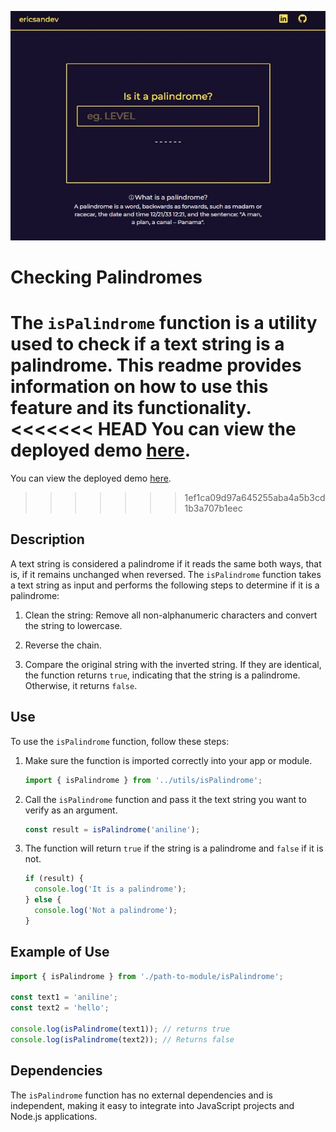 ![Palindrome React](./public/preview.jpg)

# Checking Palindromes

The `isPalindrome` function is a utility used to check if a text string is a palindrome. This readme provides information on how to use this feature and its functionality.
<<<<<<< HEAD
You can view the deployed demo [here](https://checking-palindrome.vercel.app/).
=======
You can view the deployed demo [here](https://ispalindrome-app-two-lake-61.vercel.app/).
>>>>>>> 1ef1ca09d97a645255aba4a5b3cd1b3a707b1eec

## Description

A text string is considered a palindrome if it reads the same both ways, that is, if it remains unchanged when reversed. The `isPalindrome` function takes a text string as input and performs the following steps to determine if it is a palindrome:

1. Clean the string: Remove all non-alphanumeric characters and convert the string to lowercase.

2. Reverse the chain.

3. Compare the original string with the inverted string. If they are identical, the function returns `true`, indicating that the string is a palindrome. Otherwise, it returns `false`.

## Use

To use the `isPalindrome` function, follow these steps:

1. Make sure the function is imported correctly into your app or module.

    ```javascript
   import { isPalindrome } from '../utils/isPalindrome';
    ```

2. Call the `isPalindrome` function and pass it the text string you want to verify as an argument.

    ```javascript
    const result = isPalindrome('aniline');
    ```

3. The function will return `true` if the string is a palindrome and `false` if it is not.

    ```javascript
    if (result) {
      console.log('It is a palindrome');
    } else {
      console.log('Not a palindrome');
    }
    ```

## Example of Use

```javascript
import { isPalindrome } from './path-to-module/isPalindrome';

const text1 = 'aniline';
const text2 = 'hello';

console.log(isPalindrome(text1)); // returns true
console.log(isPalindrome(text2)); // Returns false
```

## Dependencies

The `isPalindrome` function has no external dependencies and is independent, making it easy to integrate into JavaScript projects and Node.js applications.